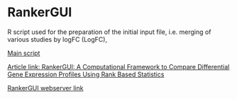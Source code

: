 # RankerGUI
R script used for the preparation of the initial input file, i.e. merging of various studies by logFC (LogFC), 

[Main script ](https://github.com/amarinderthind/RankerGUI/blob/main/intersect_script_for_rakergui.r)

[Article link: RankerGUI: A Computational Framework to Compare Differential Gene Expression Profiles Using Rank Based Statistics](https://www.mdpi.com/1422-0067/20/23/6098)

[RankerGUI webserver link](http://watson.na.icar.cnr.it/rankergui/index.php)

